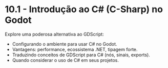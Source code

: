 # 10.1 - Introdução ao C# (C-Sharp) no Godot

Explore uma poderosa alternativa ao GDScript:
- Configurando o ambiente para usar C# no Godot.
- Vantagens: performance, ecossistema .NET, tipagem forte.
- Traduzindo conceitos de GDScript para C# (nós, sinais, exports).
- Quando considerar o uso de C# em seus projetos.

